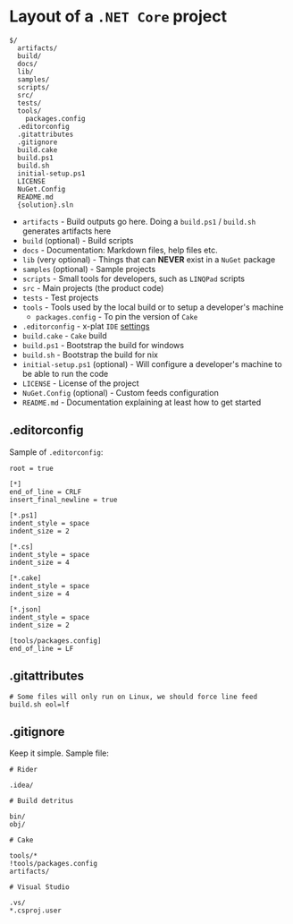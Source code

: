 # Layout of a `.NET Core` project

```text
$/
  artifacts/
  build/
  docs/
  lib/
  samples/
  scripts/
  src/
  tests/
  tools/
    packages.config
  .editorconfig
  .gitattributes
  .gitignore
  build.cake
  build.ps1
  build.sh
  initial-setup.ps1
  LICENSE
  NuGet.Config
  README.md
  {solution}.sln
```

- `artifacts` - Build outputs go here. Doing a `build.ps1` / `build.sh` generates artifacts here
- `build` (optional) - Build scripts
- `docs` - Documentation: Markdown files, help files etc.
- `lib` (very optional) - Things that can **NEVER** exist in a `NuGet` package
- `samples` (optional) - Sample projects
- `scripts` - Small tools for developers, such as `LINQPad` scripts
- `src` - Main projects (the product code)
- `tests` - Test projects
- `tools` - Tools used by the local build or to setup a developer's machine
  - `packages.config` - To pin the version of `Cake`
- `.editorconfig` - x-plat `IDE` [settings][editorconfig]
- `build.cake` - `Cake` build
- `build.ps1` - Bootstrap the build for windows
- `build.sh` - Bootstrap the build for nix
- `initial-setup.ps1` (optional) - Will configure a developer's machine to be able to run the code
- `LICENSE` - License of the project
- `NuGet.Config` (optional) - Custom feeds configuration
- `README.md` - Documentation explaining at least how to get started

## .editorconfig

Sample of `.editorconfig`:

```text
root = true

[*]
end_of_line = CRLF
insert_final_newline = true

[*.ps1]
indent_style = space
indent_size = 2

[*.cs]
indent_style = space
indent_size = 4

[*.cake]
indent_style = space
indent_size = 4

[*.json]
indent_style = space
indent_size = 2

[tools/packages.config]
end_of_line = LF
```

## .gitattributes

```text
# Some files will only run on Linux, we should force line feed
build.sh eol=lf
```

## .gitignore

Keep it simple. Sample file:

```text
# Rider

.idea/

# Build detritus

bin/
obj/

# Cake

tools/*
!tools/packages.config
artifacts/

# Visual Studio

.vs/
*.csproj.user
```

[editorconfig]: https://editorconfig.org/
